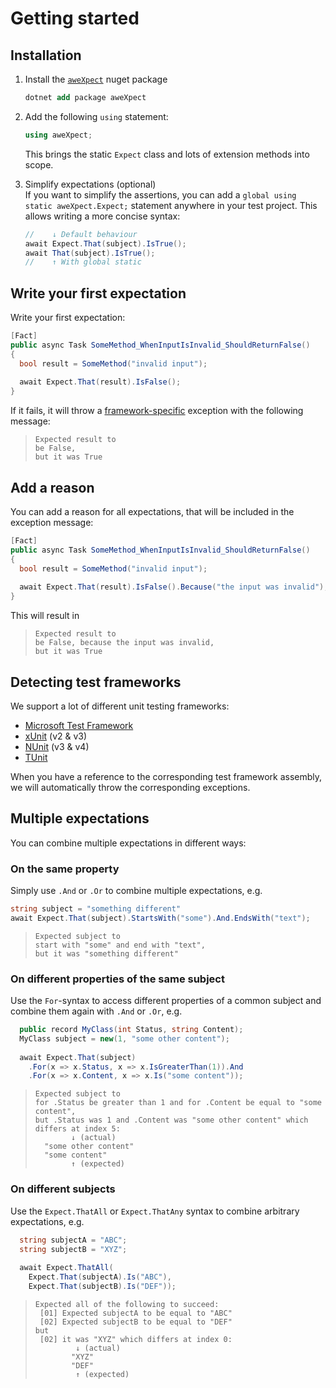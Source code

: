 # Getting started

## Installation

1. Install the [`aweXpect`](https://www.nuget.org/packages/aweXpect) nuget package
   ```ps
   dotnet add package aweXpect
   ```


2. Add the following `using` statement:
   ```csharp
   using aweXpect;
   ```
   This brings the static `Expect` class and lots of extension methods into scope.


3. Simplify expectations (optional)  
   If you want to simplify the assertions, you can add a `global using static aweXpect.Expect;` statement anywhere in
   your test project.
   This allows writing a more concise syntax:
   ```csharp
   //    ↓ Default behaviour
   await Expect.That(subject).IsTrue();
   await That(subject).IsTrue();
   //    ↑ With global static
   ```

## Write your first expectation

Write your first expectation:

```csharp
[Fact]
public async Task SomeMethod_WhenInputIsInvalid_ShouldReturnFalse()
{
  bool result = SomeMethod("invalid input");
  
  await Expect.That(result).IsFalse();
}
```

If it fails, it will throw a [framework-specific](#detecting-test-frameworks) exception with the following message:

> ```
> Expected result to
> be False,
> but it was True
> ```

## Add a reason

You can add a reason for all expectations, that will be included in the exception message:

```csharp
[Fact]
public async Task SomeMethod_WhenInputIsInvalid_ShouldReturnFalse()
{
  bool result = SomeMethod("invalid input");
  
  await Expect.That(result).IsFalse().Because("the input was invalid");
}
```

This will result in
> ```
> Expected result to
> be False, because the input was invalid,
> but it was True
> ```

## Detecting test frameworks

We support a lot of different unit testing frameworks:

- [Microsoft Test Framework](https://github.com/microsoft/testfx/)
- [xUnit](https://xunit.net/) (v2 & v3)
- [NUnit](https://nunit.org/) (v3 & v4)
- [TUnit](https://thomhurst.github.io/TUnit/)

When you have a reference to the corresponding test framework
assembly, we will automatically throw the corresponding exceptions.

## Multiple expectations

You can combine multiple expectations in different ways:

### On the same property

Simply use `.And` or `.Or` to combine multiple expectations, e.g.

```csharp
string subject = "something different"
await Expect.That(subject).StartsWith("some").And.EndsWith("text");
```

> ```
> Expected subject to
> start with "some" and end with "text",
> but it was "something different"
> ```

### On different properties of the same subject

Use the `For`-syntax to access different properties of a common subject and combine them again with `.And` or `.Or`,
e.g.

```csharp
  public record MyClass(int Status, string Content);
  MyClass subject = new(1, "some other content");
  
  await Expect.That(subject)
    .For(x => x.Status, x => x.IsGreaterThan(1)).And
    .For(x => x.Content, x => x.Is("some content"));
```

> ```
> Expected subject to
> for .Status be greater than 1 and for .Content be equal to "some content",
> but .Status was 1 and .Content was "some other content" which differs at index 5:
>         ↓ (actual)
>   "some other content"
>   "some content"
>         ↑ (expected)
> ```

### On different subjects

Use the `Expect.ThatAll` or `Expect.ThatAny` syntax to combine arbitrary expectations, e.g.

```csharp
  string subjectA = "ABC";
  string subjectB = "XYZ";
  
  await Expect.ThatAll(
    Expect.That(subjectA).Is("ABC"),
    Expect.That(subjectB).Is("DEF"));
```

> ```
> Expected all of the following to succeed:
>  [01] Expected subjectA to be equal to "ABC"
>  [02] Expected subjectB to be equal to "DEF"
> but
>  [02] it was "XYZ" which differs at index 0:
>          ↓ (actual)
>         "XYZ"
>         "DEF"
>          ↑ (expected)
> ```
